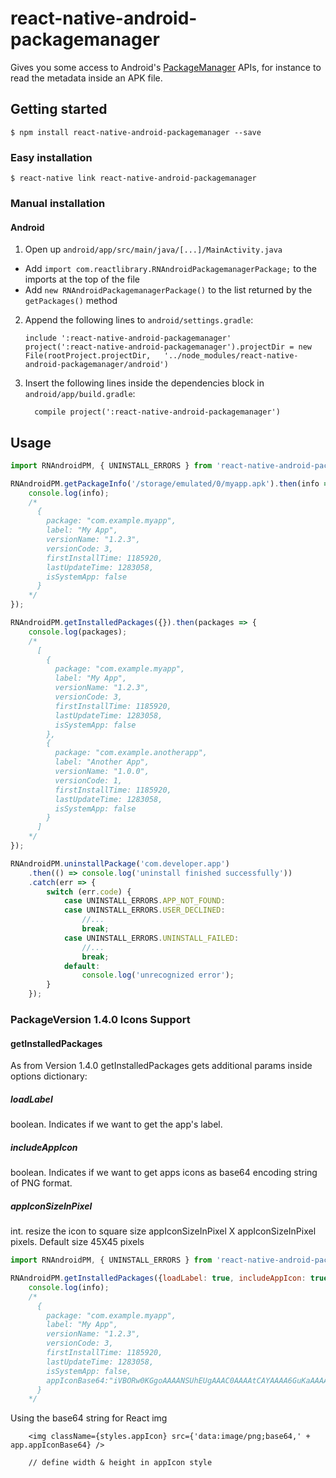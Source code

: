 # react-native-android-packagemanager

Gives you some access to Android's [PackageManager](https://developer.android.com/reference/android/content/pm/PackageManager.html) APIs, for instance to read the metadata inside an APK file.

## Getting started

`$ npm install react-native-android-packagemanager --save`

### Easy installation

`$ react-native link react-native-android-packagemanager`

### Manual installation

#### Android

1.  Open up `android/app/src/main/java/[...]/MainActivity.java`

-   Add `import com.reactlibrary.RNAndroidPackagemanagerPackage;` to the imports at the top of the file
-   Add `new RNAndroidPackagemanagerPackage()` to the list returned by the `getPackages()` method

2.  Append the following lines to `android/settings.gradle`:
    ```
    include ':react-native-android-packagemanager'
    project(':react-native-android-packagemanager').projectDir = new File(rootProject.projectDir,   '../node_modules/react-native-android-packagemanager/android')
    ```
3.  Insert the following lines inside the dependencies block in `android/app/build.gradle`:
    ```
      compile project(':react-native-android-packagemanager')
    ```

## Usage

```javascript
import RNAndroidPM, { UNINSTALL_ERRORS } from 'react-native-android-packagemanager';

RNAndroidPM.getPackageInfo('/storage/emulated/0/myapp.apk').then(info => {
    console.log(info);
    /*
      {
        package: "com.example.myapp",
        label: "My App",
        versionName: "1.2.3",
        versionCode: 3,
        firstInstallTime: 1185920,
        lastUpdateTime: 1283058,
        isSystemApp: false
      }
    */
});

RNAndroidPM.getInstalledPackages({}).then(packages => {
    console.log(packages);
    /*
      [
        {
          package: "com.example.myapp",
          label: "My App",
          versionName: "1.2.3",
          versionCode: 3,
          firstInstallTime: 1185920,
          lastUpdateTime: 1283058,
          isSystemApp: false
        },
        {
          package: "com.example.anotherapp",
          label: "Another App",
          versionName: "1.0.0",
          versionCode: 1,
          firstInstallTime: 1185920,
          lastUpdateTime: 1283058,
          isSystemApp: false
        }
      ]
    */
});

RNAndroidPM.uninstallPackage('com.developer.app')
    .then(() => console.log('uninstall finished successfully'))
    .catch(err => {
        switch (err.code) {
            case UNINSTALL_ERRORS.APP_NOT_FOUND:
            case UNINSTALL_ERRORS.USER_DECLINED:
                //...
                break;
            case UNINSTALL_ERRORS.UNINSTALL_FAILED:
                //...
                break;
            default:
                console.log('unrecognized error');
        }
    });
```
### PackageVersion 1.4.0 Icons Support
#### getInstalledPackages
As from Version 1.4.0 getInstalledPackages gets additional params inside options dictionary:
##### loadLabel
boolean. Indicates if we want to get the app's label.
##### includeAppIcon
boolean. Indicates if we want to get apps icons as base64 encoding string of PNG format.
##### appIconSizeInPixel
int. resize the icon to square size appIconSizeInPixel X appIconSizeInPixel pixels. Default size 45X45 pixels

```javascript
import RNAndroidPM, { UNINSTALL_ERRORS } from 'react-native-android-packagemanager';

RNAndroidPM.getInstalledPackages({loadLabel: true, includeAppIcon: true, appIconSizeInPixel: 45}).then(info => {
    console.log(info);
    /*
      {
        package: "com.example.myapp",
        label: "My App",
        versionName: "1.2.3",
        versionCode: 3,
        firstInstallTime: 1185920,
        lastUpdateTime: 1283058,
        isSystemApp: false,        
        appIconBase64:"iVBORw0KGgoAAAANSUhEUgAAAC0AAAAtCAYAAAA6GuKaAAAABHNCSVQICAgIfAhkiAAABsRJREFU↵WIXVmVtsHFcZx39nbrvr3bV3nTaXxqRpA6RUpaWlNS0BkSCK1BTS4KC2SVFDWgSVEEggUYEQFKkg↵VIkHqiKhPiA5BIe02K0at31AoDyAgkIrUIHSFuWi2I7jJL7tetf2zu3wMDt78c7sjB0nUv8vPnP2↵u/znO98533fG8D6EWDVLrxT70ZP70XQwKyBd0A1QVSiX/otmfJkvJN5ZDVeXR3po9kY6u04xNxtP↵XlEA5Tl2Z799OW5XRnq42I/l7G+Zl4AjQRWeZVt6f9UAN5kcfF6syP/ylY6WDmFbX2macyUv3p1G↵CLDcZnFFQFoVDJ4zOXjaBK3BparB9GSeAzfEXKqVkD5aOoNtba49O5LhT2WYs2VsE8+erHBixqlP↵SAl7upfFI77wy7PHkHK7//j49QafXavFNuACSnWc0QS7/lqqp002B/fGT5V4gkcm78JQ/+4//uaO↵DlJqXBdeijy00eB02eXEjA1ASoUv/aUMepVCsgN2JmLxiRb6iVS4dcbxRX/8kSQ3ZZQIJQ8VF766↵yWiZf/2CRcGSSOCxN+ep+NklOcme/Iei7EZ7/zQ1wp2qiE04oYhAwgA71+lc36EggIHejvoPQn4w↵ju1oBoXqxpZw6K6O9rKAJWFvj0HfdXpbuU92awgBpgtabVbA0PR4lI/2pIfKG/zh7XmVshN+SnRo↵gr09Bo9+IDi6QXh4o4Er4aV70vVJTd8QrlEVaf9z5W0/NZ6+OUnR8khbLmgKbEgo3JFX6dJWXljv↵zGv8Y9b2CpEmwLHhxelNPNg9EqYTHuk/SgnkAXBkjfDahODRTQb7egx2XKtdFmGArdU98tRHU/XJ↵hH6WwZndyyP9JykpzUL16Oy9pr4g269pn6srgSPh47mGM9SxQZEvh8kHp0exuap+pkr67LxL+mj7↵ivvE5gS/vK0etcfenOfwObOtzjO3pMhowutdagsnYGjmW+zJPxePtBBeea1ijSHIaoIf/GeRC/d3↵tSWwfrjA9z6cYGNK4fi0w8CoyejO9jrrXivw+rZ06w+qPRUkH4v0nCNxAWzJ2oiitX29Rs+rBa9u↵q/D1LYlIHSyJHpSolj4ZJB6c06K5Rjt+5xZzzx25J4N8KM/TjZsrApoQrfalOB0oG2hB2hPAegCE↵wie6q42RKnir4IRyFwKOTVg8/zGvCG3r1rj37RLf3JLw8jVEB10wurCkp01l4D79ZKBOiH94ZWE/↵WN/lgc7bDo963cFERfLTdxdJBzX1VTy+yeCpm5O15++8tcDQeStUHuCHNyV45n8VzpRrS3qOvlxP↵mHysBR8uSzk37Z0AroRHllH1olCyJa9dsHj4b/PgZ2Vfvi2vWN1Pccr8UU2hjblFRzI4btE/YjJr↵SQ6OmAyMma1L34DBcYtTJbdOOJuL5BO7nL06L2Vxyou2BPb1NEf72KTFxKJsaUdfGreouJJFFw4s↵6fp+O2KiKfDIG/P1yQJ5DuTbFoN4fSZw6QIpfzMJoH+kuWBMmRJHtvbPfdfp3l13ib2jExa6AsPn↵7fpkZ44owssifeAGsSgU3vCfE4oXKR+u9HqeIKxbck7/fsykbEuKtuTIWMPLfy7elSs2aYC9PYne↵dK4eSV3xCByftlFFuLHZ6i0F4NCoR3J80eWJfy7UhWzra3F5LKtFG7xkW+aiE9rOSrweeelmPThi↵YlTfSBXws3cr/KtYv5FvTik8u62TBzrjRTo26cZjD2BrRuW9ktMiJ4H35hwGRq2a8aQCP78lxZP/↵XuCdUvNJcmunyve3JgDoyBrszkUTj0X6Dxct06q4tZ5013qddLWPfuGciduQy786XeH4VOvLtEDC↵iR1Zbu9SGRyvByPdZURGPDKnD52p7G4kbEtqhMH7NLC3x2CNITBdOH7RDrTTiM1JBdmXozevoivN↵Z3+5YPK7s5Un2+lHRvqF87Z0bC9ypgv7Q27YNYNHZiCkq+vUBIUvBrep/SMmCT+EQmFfjx7KLTLS↵PmGIJgxgPpj32tKlqMhQwrDkfJcuz5+SocJtI91YBXvzGlvSyzohl42LFcmfL3nNVSZnsCsbnNtt↵WfiEXbjihMG7NPsFqjQbfkULZTIwtrDDH4dn1+oj1+Ds8Jj5jSCZ8PA5/Nof3pmL+Dyyirg7X/cl↵HfcXQTKhpLNrklv98Y1XITV8XNtw8mTXJDJBMqFsKtVuMbwTvnLwv77NF4O9h5J2LLvJwNWE71O6↵wZX16q37KiJ0h6m6hlsx0QUMjLb/QrTa8DtCoQT/uyGUdDINVsUbt7sXXkl0ZIMTIZT05EVS+byx↵YF3dINegajA1WY78Vv2+wf8Bw7xOpRNIL6sAAAAASUVORK5CYII=↵"
      }
    */
```

Using the base64 string for React img
```
    <img className={styles.appIcon} src={'data:image/png;base64,' + app.appIconBase64} />

    // define width & height in appIcon style
``` 



